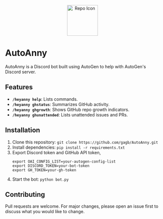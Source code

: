 <div align="center">
  <img src="images/icon.png" alt="Repo Icon" width="100" height="100">
</div>

# AutoAnny

AutoAnny is a Discord bot built using AutoGen to help with AutoGen's Discord server.

## Features

- **`/heyanny help`**: Lists commands.
- **`/heyanny ghstatus`**: Summarizes GitHub activity.
- **`/heyanny ghgrowth`**: Shows GitHub repo growth indicators.
- **`/heyanny ghunattended`**: Lists unattended issues and PRs.

## Installation

1. Clone this repository: `git clone https://github.com/gagb/AutoAnny.git`
2. Install dependencies: `pip install -r requirements.txt`
3. Export Discord token and GitHub API token,
    ```
    export OAI_CONFIG_LIST=your-autogen-config-list
    export DISCORD_TOKEN=your-bot-token
    export GH_TOKEN=your-gh-token
    ```
4. Start the bot: `python bot.py`

## Contributing

Pull requests are welcome. For major changes, please open an issue first to discuss what you would like to change.
